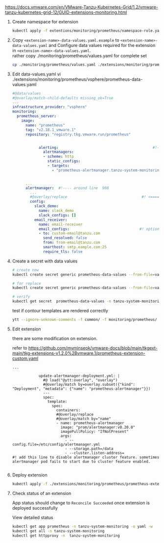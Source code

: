 https://docs.vmware.com/en/VMware-Tanzu-Kubernetes-Grid/1.2/vmware-tanzu-kubernetes-grid-12/GUID-extensions-monitoring.html



1. Create namespace for extension

    ```sh
    kubectl apply -f extentions/monitoring/prometheus/namespace-role.yaml
    ```

2. Copy `<extension-name>-data-values.yaml.example` to `<extension-name>-data-values.yaml` and
    Configure data values required for the extension in `<extension-name>-data-values.yaml`. <br>
    rather copy ./monitoring/prometheus/values.yaml for complete set
    ``` sh
    cp ./monitoring/prometheus/values.yaml ./extensions/monitoring/prometheus/vsphere/prometheus-data-values.yaml
    ```

2. Edit data-values.yaml 
    vi ./extensions/monitoring/prometheus/vsphere/prometheus-data-values.yaml

    ```yaml      
    #@data/values
    #@overlay/match-child-defaults missing_ok=True
    ---
    infrastructure_provider: "vsphere"
    monitoring:
      prometheus_server:
        image:
          name: "prometheus"
          tag: "v2.18.1_vmware.1"
          repository: "registry.tkg.vmware.run/prometheus"


                alerting:                                           #!---- around line 211 
                  alertmanagers:
                  - scheme: http
                    static_configs:
                    - targets:
                      - "prometheus-alertmanager.tanzu-system-monitoring.svc:80"  #! alermanager service listens on port 80.


          ...
          alertmanager:  #!---- around line  908 
            ...
            #@overlay/replace                                  #! <============ put this to prevent ytt errors.
            config:
              slack_demo:
                name: slack_demo
                slack_configs: []
              email_receiver:
                name: email-receiver
                email_configs:                                #! optionally add email config
                - to: custom-email@tanzu.com
                  send_resolved: false
                  from: from-email@tanzu.com
                  smarthost: smtp.eample.com:25
                  require_tls: false
    ```

3. Create a secret with data values
    ```sh
    # create new
    kubectl create secret generic prometheus-data-values --from-file=values.yaml=./extensions/monitoring/prometheus/vsphere/prometheus-data-values.yaml -n tanzu-system-monitoring

    # for replace
    kubectl create secret generic prometheus-data-values --from-file=values.yaml=./extensions/monitoring/prometheus/vsphere/prometheus-data-values.yaml -n tanzu-system-monitoring -o yaml --dry-run | kubectl replace -f-

    # verify
    kubectl get secret  prometheus-data-values -n tanzu-system-monitoring -o 'go-template={{ index .data "values.yaml" }}' | base64 -d 
    ```
   
    test if contour templates are rendered correctly
    ```sh
    ytt --ignore-unknown-comments -f common/ -f monitoring/prometheus/  -f ./extensions/monitoring/prometheus/vsphere/prometheus-data-values.yaml  -v infrastructure_provider=vsphere 
   ```


4. Edit extension

    there are some modification on extension.
    
    refer to  https://github.com/myminseok/vmware-docs/blob/main/tkgext-main/tkg-extensions-v1.2.0%2Bvmware.1/prometheus-extension-custom.yaml

    ```
    ...

                update-alertmanager-deployment.yml: |
                  #@ load("@ytt:overlay", "overlay")
                  #@overlay/match by=overlay.subset({"kind": "Deployment", "metadata": {"name": "prometheus-alertmanager"}})
                  ---
                  spec:
                    template:
                      spec:
                        containers:
                        #@overlay/replace
                        #@overlay/match by="name"
                        - name: prometheus-alertmanager
                          image: "prom/alertmanager:v0.20.0"
                          imagePullPolicy: "IfNotPresent"
                          args:
                            - --config.file=/etc/config/alertmanager.yml
                            - --storage.path=/data
                            - --cluster.listen-address=                        #! add this line to disable alertmanager cluster feature. sometimes alertmanager pod fails to start due to cluster feature enabled.
                           
    ```
    
5. Deploy extension  

    ```sh 
    kubectl apply -f ./extensions/monitoring/prometheus/prometheus-extension.yaml
    
    ```


6. Check status of an extension

   App status should change to `Reconcile Succeeded` once extension is deployed successfully
   
   View detailed status

    ```sh
    kubectl get app prometheus -n tanzu-system-monitoring -o yaml -w
    kubectl get all -n tanzu-system-monitoring
    kubectl get httpproxy -n  tanzu-system-monitoring
    
    ```

